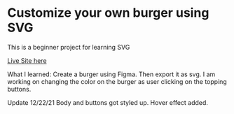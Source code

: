 # Customize your own burger using SVG

This is a beginner project for learning SVG

[Live Site here](https://nottohave.github.io/customize_burger_svg/)

What I learned:
Create a burger using Figma. Then export it as svg. 
I am working on changing the color on the burger as user clicking on the topping buttons.

Update 12/22/21
Body and buttons got styled up. Hover effect added.